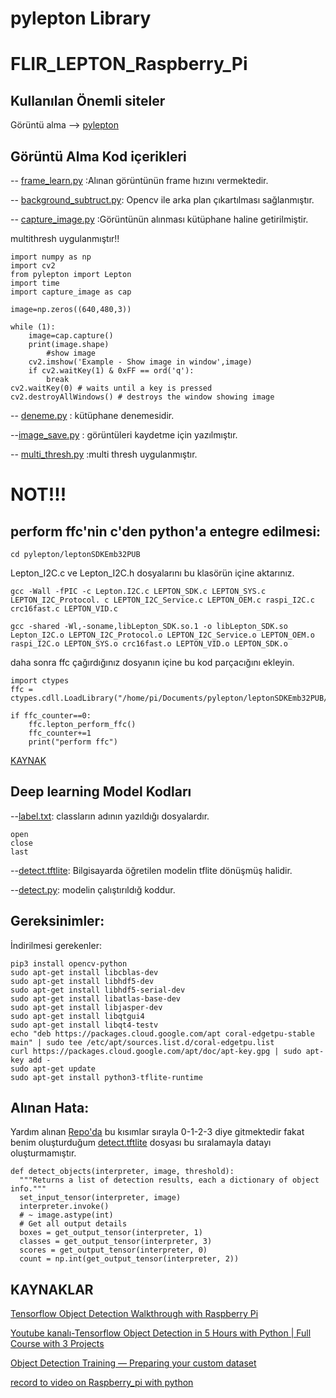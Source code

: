 # pylepton Library

# FLIR_LEPTON_Raspberry_Pi

## Kullanılan Önemli siteler

Görüntü alma --> [pylepton](https://github.com/groupgets/pylepton.git)

##  Görüntü Alma Kod içerikleri

-- [frame_learn.py]() :Alınan görüntünün frame hızını vermektedir.

-- [background_subtruct.py](): Opencv ile arka plan çıkartılması sağlanmıştır.

-- [capture_image.py]() :Görüntünün alınması kütüphane haline getirilmiştir. 

multithresh uygulanmıştır!!

```
import numpy as np
import cv2
from pylepton import Lepton
import time
import capture_image as cap

image=np.zeros((640,480,3))

while (1):
	image=cap.capture()
	print(image.shape)
		#show image
	cv2.imshow('Example - Show image in window',image)	
	if cv2.waitKey(1) & 0xFF == ord('q'):
		break 
cv2.waitKey(0) # waits until a key is pressed
cv2.destroyAllWindows() # destroys the window showing image
```

-- [deneme.py]() : kütüphane denemesidir.

--[image_save.py]() : görüntüleri kaydetme için yazılmıştır.

-- [multi_thresh.py]() :multi thresh uygulanmıştır.

# NOT!!!

## perform ffc'nin c'den python'a entegre edilmesi:


`cd pylepton/leptonSDKEmb32PUB`

Lepton_I2C.c ve Lepton_I2C.h dosyalarını bu klasörün içine aktarınız.

`gcc -Wall -fPIC -c Lepton.I2C.c LEPTON_SDK.c LEPTON_SYS.c LEPTON_I2C_Protocol. c LEPTON_I2C_Service.c LEPTON_OEM.c
raspi_I2C.c crc16fast.c LEPTON_VID.c`

`gcc -shared -Wl,-soname,libLepton_SDK.so.1 -o libLepton_SDK.so Lepton_I2C.o LEPTON_I2C_Protocol.o LEPTON_I2C_Service.o LEPTON_OEM.o raspi_I2C.o LEPTON_SYS.o crc16fast.o LEPTON_VID.o LEPTON_SDK.o`

daha sonra ffc çağırdığınız dosyanın içine bu kod parçacığını ekleyin.

```
import ctypes
ffc = ctypes.cdll.LoadLibrary("/home/pi/Documents/pylepton/leptonSDKEmb32PUB/libLepton_SDK.so")
```
```
if ffc_counter==0:
	ffc.lepton_perform_ffc()
	ffc_counter+=1
	print("perform ffc")
```
[KAYNAK](https://groups.google.com/g/flir-lepton/c/i8rq6g7wZuQ)
## Deep learning Model Kodları

--[label.txt](): classların adının yazıldığı dosyalardır.

```
open
close
last

```
--[detect.tftlite](): Bilgisayarda öğretilen  modelin tflite dönüşmüş halidir.

--[detect.py](): modelin çalıştırıldığ koddur.

## Gereksinimler:
İndirilmesi gerekenler:

```
pip3 install opencv-python 
sudo apt-get install libcblas-dev
sudo apt-get install libhdf5-dev
sudo apt-get install libhdf5-serial-dev
sudo apt-get install libatlas-base-dev
sudo apt-get install libjasper-dev 
sudo apt-get install libqtgui4 
sudo apt-get install libqt4-testv
echo "deb https://packages.cloud.google.com/apt coral-edgetpu-stable main" | sudo tee /etc/apt/sources.list.d/coral-edgetpu.list
curl https://packages.cloud.google.com/apt/doc/apt-key.gpg | sudo apt-key add -
sudo apt-get update
sudo apt-get install python3-tflite-runtime

```
## Alınan Hata:
Yardım alınan [Repo'da](https://github.com/nicknochnack/TFODRPi) bu kısımlar sırayla 0-1-2-3 diye gitmektedir fakat benim oluşturduğum [detect.tftlite]() dosyası bu sıralamayla datayı oluşturmamıştır. 

```
def detect_objects(interpreter, image, threshold):
  """Returns a list of detection results, each a dictionary of object info."""
  set_input_tensor(interpreter, image)
  interpreter.invoke()
  # ~ image.astype(int)
  # Get all output details
  boxes = get_output_tensor(interpreter, 1)
  classes = get_output_tensor(interpreter, 3)
  scores = get_output_tensor(interpreter, 0)
  count = np.int(get_output_tensor(interpreter, 2))

```
## KAYNAKLAR
[Tensorflow Object Detection Walkthrough with Raspberry Pi](https://github.com/nicknochnack/TFODRPi)

[Youtube kanalı-Tensorflow Object Detection in 5 Hours with Python | Full Course with 3 Projects](https://www.youtube.com/watch?v=yqkISICHH-U)

[Object Detection Training — Preparing your custom dataset](https://medium.com/deepquestai/object-detection-training-preparing-your-custom-dataset-6248679f0d1d)

[record to video on Raspberry_pi with python](http://www.learningaboutelectronics.com/Articles/How-to-record-video-Python-OpenCV.php)
    
    
